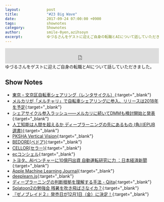```yaml
---
layout:            post
title:             "#23 Big Wave"
date:              2017-09-24 07:00:00 +0900
tags:              shownotes
category:          Shownotes
author:            smile-0yen,azihsoyn
excerpt:           ゆづるさんをゲストに迎えご自身の転職とAIについて話していただきました。
---
```

<iframe width="100%" height="50" scrolling="no" frameborder="no" src="https://w.soundcloud.com/player/?url=https%3A//api.soundcloud.com/tracks/343732318&amp;auto_play=false&amp;hide_related=false&amp;show_user=true&amp;show_reposts=false&amp;visual=false&amp;show_artwork=false&amp;default_height=75"></iframe>
ゆづるさんをゲストに迎えご自身の転職とAIについて話していただきました。

## Show Notes
- [東京・文京区自転車シェアリング（レンタサイクル）](http://docomo-cycle.jp/bunkyo/){:target="_blank"}
- [メルカリが「メルチャリ」で自転車シェアリングに参入、リリースは2018年を予定](http://jp.techcrunch.com/2017/09/07/merchari/){:target="_blank"}
- [シェアサイクル参入ラッシュ――メルカリに続いてDMMも検討開始と発表](http://jp.techcrunch.com/2017/09/08/dmm-sharebike/){:target="_blank"}
- [人工知能は人間を超えるか ディープラーニングの先にあるもの (角川EPUB選書)](https://www.amazon.co.jp/%E4%BA%BA%E5%B7%A5%E7%9F%A5%E8%83%BD%E3%81%AF%E4%BA%BA%E9%96%93%E3%82%92%E8%B6%85%E3%81%88%E3%82%8B%E3%81%8B-%E3%83%87%E3%82%A3%E3%83%BC%E3%83%97%E3%83%A9%E3%83%BC%E3%83%8B%E3%83%B3%E3%82%B0%E3%81%AE%E5%85%88%E3%81%AB%E3%81%82%E3%82%8B%E3%82%82%E3%81%AE-%E8%A7%92%E5%B7%9DEPUB%E9%81%B8%E6%9B%B8-%E6%9D%BE%E5%B0%BE-%E8%B1%8A/dp/4040800206){:target="_blank"}
- [PKSHA Vertical Vision](https://vv.pkshatech.com/){:target="_blank"}
- [BEDORE(ベドア)](https://www.bedore.jp/){:target="_blank"}
- [CELLOR(セラー)](https://www.cellor.jp/){:target="_blank"}
- [ecコンシェル](https://ec-concier.com/){:target="_blank"}
- [トヨタ、AIベンチャーに10億円出資 自動運転研究に力 ：日本経済新聞](https://www.nikkei.com/article/DGXLZO20419810V20C17A8EA6000/){:target="_blank"}
- [Apple Machine Learning Journal](https://machinelearning.apple.com/){:target="_blank"}
- [deeplearn.js](https://pair-code.github.io/deeplearnjs/){:target="_blank"}
- [ディープラーニングの判断根拠を理解する手法 - Qiita](http://qiita.com/icoxfog417/items/8689f943fd1225e24358){:target="_blank"}
- [Splatoon2の勉強会 残暑を吹き飛ばさなイカ？](https://connpass.com/event/65391/){:target="_blank"}
- [『ゼノブレイド２』発売日が12月1日（金）に決定！](https://topics.nintendo.co.jp/c/article/91de0ccd-96a8-11e7-8cda-063b7ac45a6d.html){:target="_blank"}
